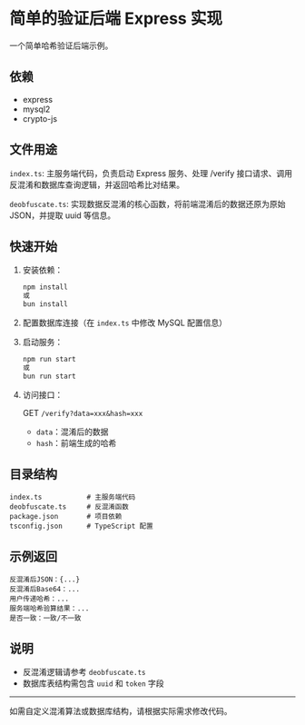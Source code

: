 # 简单的验证后端 Express 实现

一个简单哈希验证后端示例。

## 依赖
- express
- mysql2
- crypto-js

## 文件用途

`index.ts`: 主服务端代码，负责启动 Express 服务、处理 /verify 接口请求、调用反混淆和数据库查询逻辑，并返回哈希比对结果。

`deobfuscate.ts`: 实现数据反混淆的核心函数，将前端混淆后的数据还原为原始 JSON，并提取 uuid 等信息。

## 快速开始
1. 安装依赖：
   ```bash
   npm install
   或
   bun install
   ```
2. 配置数据库连接（在 `index.ts` 中修改 MySQL 配置信息）
3. 启动服务：
   ```bash
   npm run start
   或
   bun run start
   ```
4. 访问接口：

   GET `/verify?data=xxx&hash=xxx`

    - `data`：混淆后的数据
    - `hash`：前端生成的哈希

## 目录结构
```
index.ts           # 主服务端代码
deobfuscate.ts     # 反混淆函数
package.json       # 项目依赖
tsconfig.json      # TypeScript 配置
```

## 示例返回
```
反混淆后JSON：{...}
反混淆后Base64：...
用户传递哈希：...
服务端哈希验算结果：...
是否一致：一致/不一致
```

## 说明
- 反混淆逻辑请参考 `deobfuscate.ts`
- 数据库表结构需包含 `uuid` 和 `token` 字段

---
如需自定义混淆算法或数据库结构，请根据实际需求修改代码。
